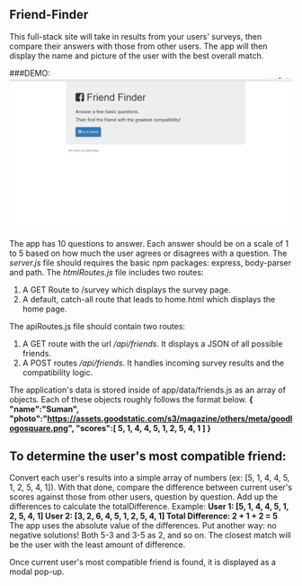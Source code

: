 ## Friend-Finder
This full-stack site will take in results from your users' surveys, then compare their answers with those from other users. The app will then display the name and picture of the user with the best overall match.

###DEMO:
![alt text](https://github.com/suman1713/Friend-Finder/blob/master/app/public/img/friendfinder_demo.gif "Friend Finder Demo")

The app has 10 questions to answer. Each answer should be on a scale of 1 to 5 based on how much the user agrees or disagrees with a question.
The _server.js_ file should requires the basic npm packages: express, body-parser and path.
The _htmlRoutes.js_ file includes two routes:
1. A GET Route to /survey which  displays the survey page.
2. A default, catch-all route that leads to home.html which displays the home page. 



The apiRoutes.js file should contain two routes:
1. A GET route with the url */api/friends*. It displays a JSON of all possible friends.
2. A POST routes */api/friends*. It handles incoming survey results and the compatibility logic. 



The application's data is stored inside of app/data/friends.js as an array of objects. Each of these objects roughly follows the format below.
**{
  "name":"Suman",
  "photo":"https://assets.goodstatic.com/s3/magazine/others/meta/goodlogosquare.png",
  "scores":[
      5,
      1,
      4,
      4,
      5,
      1,
      2,
      5,
      4,
      1
    ]
}**


## To determine the user's most compatible friend:
Convert each user's results into a simple array of numbers (ex: [5, 1, 4, 4, 5, 1, 2, 5, 4, 1]).
With that done, compare the difference between current user's scores against those from other users, question by question. Add up the differences to calculate the totalDifference.
Example: 
**User 1: [5, 1, 4, 4, 5, 1, 2, 5, 4, 1]
User 2: [3, 2, 6, 4, 5, 1, 2, 5, 4, 1]
Total Difference: 2 + 1 + 2 = 5**
The app uses the absolute value of the differences. Put another way: no negative solutions! Both 5-3 and 3-5 as 2, and so on. 
The closest match will be the user with the least amount of difference.


Once current user's most compatible friend is found, it is displayed as a modal pop-up.


